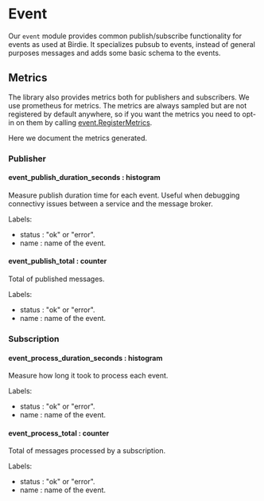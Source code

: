 # Event

Our `event` module provides common publish/subscribe functionality for events as used at Birdie.
It specializes pubsub to events, instead of general purposes messages and adds some basic schema
to the events.

## Metrics

The library also provides metrics both for publishers and subscribers. We use prometheus for metrics.
The metrics are always sampled but are not registered by default anywhere, so if you want the metrics
you need to opt-in on them by calling [event.RegisterMetrics](TODO_LINK).

Here we document the metrics generated.

### Publisher

#### event_publish_duration_seconds : histogram

Measure publish duration time for each event.
Useful when debugging connectivy issues between a service and the message broker.

Labels:

* status : "ok" or "error".
* name : name of the event.

#### event_publish_total : counter

Total of published messages.

Labels:

* status : "ok" or "error".
* name : name of the event.

### Subscription

#### event_process_duration_seconds : histogram

Measure how long it took to process each event.

Labels:

* status : "ok" or "error".
* name : name of the event.

#### event_process_total : counter

Total of messages processed by a subscription.

Labels:

* status : "ok" or "error".
* name : name of the event.
